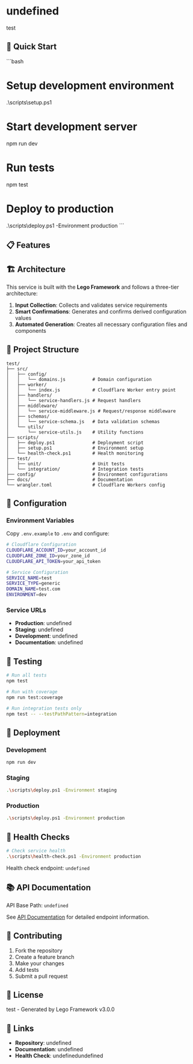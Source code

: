 # undefined

test

## 🚀 Quick Start

\`\`\`bash
# Setup development environment
.\\scripts\\setup.ps1

# Start development server
npm run dev

# Run tests
npm test

# Deploy to production
.\\scripts\\deploy.ps1 -Environment production
\`\`\`

## 📋 Features



## 🏗️ Architecture

This service is built with the **Lego Framework** and follows a three-tier architecture:

1. **Input Collection**: Collects and validates service requirements
2. **Smart Confirmations**: Generates and confirms derived configuration values
3. **Automated Generation**: Creates all necessary configuration files and components

## 📁 Project Structure

```
test/
├── src/
│   ├── config/
│   │   └── domains.js          # Domain configuration
│   ├── worker/
│   │   └── index.js            # Cloudflare Worker entry point
│   ├── handlers/
│   │   └── service-handlers.js # Request handlers
│   ├── middleware/
│   │   └── service-middleware.js # Request/response middleware
│   ├── schemas/
│   │   └── service-schema.js   # Data validation schemas
│   └── utils/
│       └── service-utils.js    # Utility functions
├── scripts/
│   ├── deploy.ps1              # Deployment script
│   ├── setup.ps1               # Environment setup
│   └── health-check.ps1        # Health monitoring
├── test/
│   ├── unit/                   # Unit tests
│   └── integration/            # Integration tests
├── config/                     # Environment configurations
├── docs/                       # Documentation
└── wrangler.toml               # Cloudflare Workers config
```

## 🔧 Configuration

### Environment Variables

Copy `.env.example` to `.env` and configure:

```bash
# Cloudflare Configuration
CLOUDFLARE_ACCOUNT_ID=your_account_id
CLOUDFLARE_ZONE_ID=your_zone_id
CLOUDFLARE_API_TOKEN=your_api_token

# Service Configuration
SERVICE_NAME=test
SERVICE_TYPE=generic
DOMAIN_NAME=test.com
ENVIRONMENT=dev
```

### Service URLs

- **Production**: undefined
- **Staging**: undefined
- **Development**: undefined
- **Documentation**: undefined

## 🧪 Testing

```bash
# Run all tests
npm test

# Run with coverage
npm run test:coverage

# Run integration tests only
npm test -- --testPathPattern=integration
```

## 🚀 Deployment

### Development

```bash
npm run dev
```

### Staging

```bash
.\scripts\deploy.ps1 -Environment staging
```

### Production

```bash
.\scripts\deploy.ps1 -Environment production
```

## 🏥 Health Checks

```bash
# Check service health
.\scripts\health-check.ps1 -Environment production
```

Health check endpoint: `undefined`

## 📚 API Documentation

API Base Path: `undefined`

See [API Documentation](./docs/API.md) for detailed endpoint information.

## 🤝 Contributing

1. Fork the repository
2. Create a feature branch
3. Make your changes
4. Add tests
5. Submit a pull request

## 📄 License

test - Generated by Lego Framework v3.0.0

## 🔗 Links

- **Repository**: undefined
- **Documentation**: undefined
- **Health Check**: undefinedundefined

